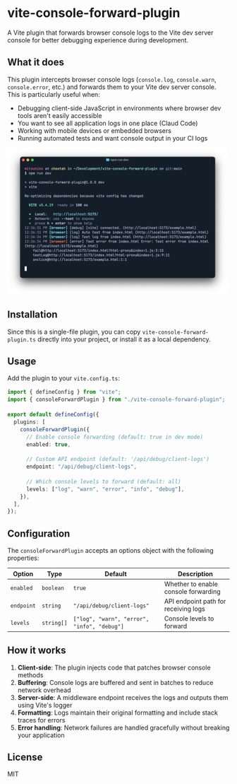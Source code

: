 # vite-console-forward-plugin

A Vite plugin that forwards browser console logs to the Vite dev server console for better debugging experience during development.

## What it does

This plugin intercepts browser console logs (`console.log`, `console.warn`, `console.error`, etc.) and forwards them to your Vite dev server console. This is particularly useful when:

- Debugging client-side JavaScript in environments where browser dev tools aren't easily accessible
- You want to see all application logs in one place (Claud Code)
- Working with mobile devices or embedded browsers
- Running automated tests and want console output in your CI logs

<img src="log.png" alt="Screenshot" width=500>

## Installation

Since this is a single-file plugin, you can copy `vite-console-forward-plugin.ts` directly into your project, or install it as a local dependency.

## Usage

Add the plugin to your `vite.config.ts`:

```typescript
import { defineConfig } from "vite";
import { consoleForwardPlugin } from "./vite-console-forward-plugin";

export default defineConfig({
  plugins: [
    consoleForwardPlugin({
      // Enable console forwarding (default: true in dev mode)
      enabled: true,
      
      // Custom API endpoint (default: '/api/debug/client-logs')
      endpoint: "/api/debug/client-logs",
      
      // Which console levels to forward (default: all)
      levels: ["log", "warn", "error", "info", "debug"],
    }),
  ],
});
```

## Configuration

The `consoleForwardPlugin` accepts an options object with the following properties:

| Option | Type | Default | Description |
|--------|------|---------|-------------|
| `enabled` | `boolean` | `true` | Whether to enable console forwarding |
| `endpoint` | `string` | `"/api/debug/client-logs"` | API endpoint path for receiving logs |
| `levels` | `string[]` | `["log", "warn", "error", "info", "debug"]` | Console levels to forward |

## How it works

1. **Client-side**: The plugin injects code that patches browser console methods
2. **Buffering**: Console logs are buffered and sent in batches to reduce network overhead
3. **Server-side**: A middleware endpoint receives the logs and outputs them using Vite's logger
4. **Formatting**: Logs maintain their original formatting and include stack traces for errors
5. **Error handling**: Network failures are handled gracefully without breaking your application

## License

MIT
